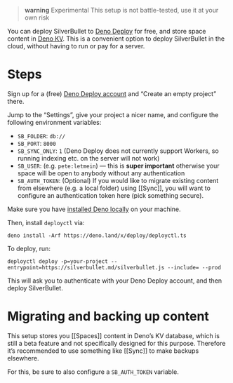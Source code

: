 > **warning** Experimental
> This setup is not battle-tested, use it at your own risk

You can deploy SilverBullet to [Deno Deploy](https://deno.com/deploy) for free, and store space content in [Deno KV](https://deno.com/kv). This is a convenient option to deploy SilverBullet in the cloud, without having to run or pay for a server.

# Steps
Sign up for a (free) [Deno Deploy account](https://dash.deno.com/projects) and “Create an empty project” there.

Jump to the “Settings”, give your project a nicer name, and configure the following environment variables:

* `SB_FOLDER`: `db://`
* `SB_PORT`: `8000`
* `SB_SYNC_ONLY`: `1` (Deno Deploy does not currently support Workers, so running indexing etc. on the server will not work)
* `SB_USER`: (e.g. `pete:letmein`) — this is **super important** otherwise your space will be open to anybody without any authentication
* `SB_AUTH_TOKEN`: (Optional) If you would like to migrate existing content from elsewhere (e.g. a local folder) using [[Sync]], you will want to configure an authentication token here (pick something secure).

Make sure you have [installed Deno locally](https://docs.deno.com/runtime/manual/getting_started/installation) on your machine.

Then, install `deployctl` via:

```shell
deno install -Arf https://deno.land/x/deploy/deployctl.ts
```

To deploy, run:

```shell
deployctl deploy -p=your-project --entrypoint=https://silverbullet.md/silverbullet.js --include= --prod
```

This will ask you to authenticate with your Deno Deploy account, and then deploy SilverBullet.

# Migrating and backing up content
This setup stores you [[Spaces]] content in Deno’s KV database, which is still a beta feature and not specifically designed for this purpose. Therefore it’s recommended to use something like [[Sync]] to make backups elsewhere.

For this, be sure to also configure a `SB_AUTH_TOKEN` variable.